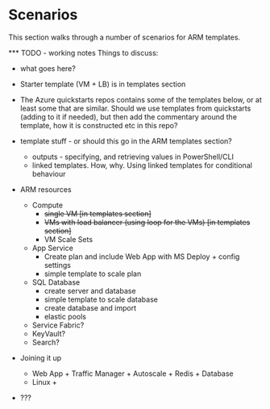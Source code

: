 # Scenarios
This section walks through a number of scenarios for ARM templates.

*** TODO - working notes
Things to discuss:
* what goes here?
* Starter template (VM + LB) is in templates section
* The Azure quickstarts repos contains some of the templates below, or at least some that are similar. Should we use templates from quickstarts (adding to it if needed), but then add the commentary around the template, how it is constructed etc in this repo?


* template stuff - or should this go in the ARM templates section?
  * outputs - specifying, and retrieving values in PowerShell/CLI
  * linked templates. How, why. Using linked templates for conditional behaviour 
* ARM resources
  * Compute
    * ~~single VM [in templates section]~~
    * ~~VMs with load balancer (using loop for the VMs) [in templates section]~~
    * VM Scale Sets
  * App Service
    * Create plan and include Web App with MS Deploy + config settings
    * simple template to scale plan
  * SQL Database
    * create server and database
    * simple template to scale database
    * create database and import
    * elastic pools
  * Service Fabric?
  * KeyVault?
  * Search?
* Joining it up
  * Web App + Traffic Manager + Autoscale + Redis + Database
  * Linux + 
* ???


